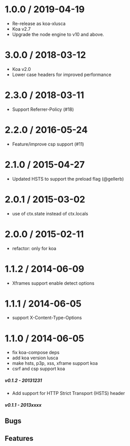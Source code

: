 1.0.0 / 2019-04-19
==================

  * Re-release as koa-xlusca
  * Koa v2.7
  * Upgrade the node engine to v10 and above.

3.0.0 / 2018-03-12
==================

  * Koa v2.0
  * Lower case headers for improved performance

2.3.0 / 2018-03-11
==================

  * Support Referrer-Policy (#18)

2.2.0 / 2016-05-24
==================

  * Feature/improve csp support (#11)

2.1.0 / 2015-04-27
==================

 * Updated HSTS to support the preload flag (@gellerb)

2.0.1 / 2015-03-02
==================

 * use of ctx.state instead of ctx.locals

2.0.0 / 2015-02-11
==================

 * refactor: only for koa

1.1.2 / 2014-06-09
==================

 * Xframes support enable detect options

1.1.1 / 2014-06-05
==================

 * support X-Content-Type-Options

1.1.0 / 2014-06-05
==================

 * fix koa-compose deps
 * add koa version lusca
 * make hsts, p3p, xss, xframe support koa
 * csrf and csp support koa

##### v0.1.2 - 20131231

* Add support for HTTP Strict Transport (HSTS) header

##### v0.1.1 - 2013xxxx
**Bugs**
-

**Features**
-
